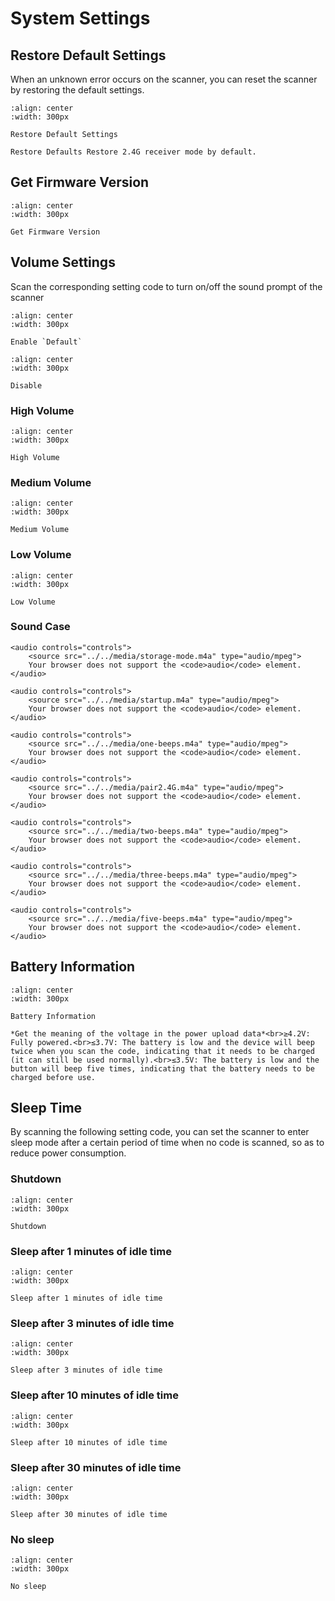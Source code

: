 # System Settings

## Restore Default Settings
When an unknown error occurs on the scanner, you can reset the scanner by restoring the default settings.

```{figure} ../../media/2523IFSNO24B.png
:align: center
:width: 300px

Restore Default Settings
```

```{note}
Restore Defaults Restore 2.4G receiver mode by default.
```

## Get Firmware Version
```{figure} ../../media/24SW23VER.png
:align: center
:width: 300px

Get Firmware Version
```

## Volume Settings
Scan the corresponding setting code to turn on/off the sound prompt of the scanner

```{figure} ../../media/24BUZZ231.png
:align: center
:width: 300px

Enable `Default`
```
  
```{figure} ../../media/24BUZZ230.png
:align: center
:width: 300px

Disable
```
### High Volume
```{figure} ../../media/24BUZZ231.png
:align: center
:width: 300px

High Volume
```

### Medium Volume
```{figure} ../../media/24BUZZ232.png
:align: center
:width: 300px

Medium Volume
```

### Low Volume
```{figure} ../../media/24BUZZ233.png
:align: center
:width: 300px

Low Volume
```

### Sound Case
```{admonition} Storage mode scan code, shutdown prompt
<audio controls="controls">
    <source src="../../media/storage-mode.m4a" type="audio/mpeg">
    Your browser does not support the <code>audio</code> element.
</audio>
```

```{admonition} Power-on prompt, setting command prompt, upload mode transmission completion prompt
<audio controls="controls">
    <source src="../../media/startup.m4a" type="audio/mpeg">
    Your browser does not support the <code>audio</code> element.
</audio>
```

```{admonition} A short beep: barcode scan successful prompt
<audio controls="controls">
    <source src="../../media/one-beeps.m4a" type="audio/mpeg">
    Your browser does not support the <code>audio</code> element.
</audio>
```
```{admonition} Continuous short beeps for 30 seconds: Pairing mode waiting for the receiver to be inserted, the beep stops after pairing is successful
<audio controls="controls">
    <source src="../../media/pair2.4G.m4a" type="audio/mpeg">
    Your browser does not support the <code>audio</code> element.
</audio>
```


```{admonition} (During scanning) Battery low voltage alarm
<audio controls="controls">
    <source src="../../media/two-beeps.m4a" type="audio/mpeg">
    Your browser does not support the <code>audio</code> element.
</audio>
```

```{admonition} Storage error or over storage capacity alarm in storage mode
<audio controls="controls">
    <source src="../../media/three-beeps.m4a" type="audio/mpeg">
    Your browser does not support the <code>audio</code> element.
</audio>
```

```{admonition} Low battery power failure prompt tone
<audio controls="controls">
    <source src="../../media/five-beeps.m4a" type="audio/mpeg">
    Your browser does not support the <code>audio</code> element.
</audio>
```



## Battery Information

```{figure} ../../media/25BAT_VOL23.png
:align: center
:width: 300px

Battery Information
```

```{note}
*Get the meaning of the voltage in the power upload data*<br>≥4.2V: Fully powered.<br>≤3.7V: The battery is low and the device will beep twice when you scan the code, indicating that it needs to be charged (it can still be used normally).<br>≤3.5V: The battery is low and the button will beep five times, indicating that the battery needs to be charged before use.
```

## Sleep Time

By scanning the following setting code, you can set the scanner to enter sleep mode after a certain period of time when no code is scanned, so as to reduce power consumption.



### Shutdown

```{figure} ../../media/24POWER23OFF.png
:align: center
:width: 300px

Shutdown
```

### Sleep after 1 minutes of idle time

```{figure} ../../media/24RF23ST02.png
:align: center
:width: 300px

Sleep after 1 minutes of idle time
```

### Sleep after 3 minutes of idle time

```{figure} ../../media/24RF23ST06.png
:align: center
:width: 300px

Sleep after 3 minutes of idle time
```

### Sleep after 10 minutes of idle time

```{figure} ../../media/24RF23ST20.png
:align: center
:width: 300px

Sleep after 10 minutes of idle time
```

### Sleep after 30 minutes of idle time

```{figure} ../../media/24RF23ST60.png
:align: center
:width: 300px

Sleep after 30 minutes of idle time
```

### No sleep

```{figure} ../../media/24RF23ST00.png
:align: center
:width: 300px

No sleep
```